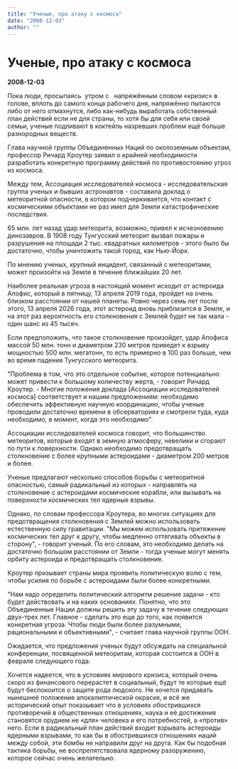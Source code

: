 ```yaml
---
title: "Ученые, про атаку с космоса"
date: "2008-12-03"
author: ""
---
```


# Ученые, про атаку с космоса

**2008-12-03** 

Пока люди, просыпаясь  утром с   напряжённым словом «кризис» в голове, вплоть до самого конца рабочего дня, напряжённо пытаются либо от него отмахнутся, либо как-нибудь выработать собственный план действий если не для страны, то хотя бы для себя или своей семьи, ученые подливают в коктейль назревших проблем ещё больше разнородных веществ.

Глава научной группы Объединенных Наций по околоземным объектам, профессор Ричард Кроутер заявил о крайней необходимости разработать конкретную программу действий по противостоянию угроз из космоса.

Между тем, Ассоциация исследователей космоса - исследовательская группа ученых и бывших астронавтов - составила доклад о метеоритной опасности, в котором подчеркивается, что контакт с космическими объектами не раз имел для Земли катастрофические последствия.

65 млн. лет назад удар метеорита, возможно, привел к исчезновению динозавров. В 1908 году Тунгусский метеорит вызвал пожары и разрушения на площади 2 тыс. квадратных километров - этого было бы достаточно, чтобы уничтожить такой город, как Нью-Йорк.

По мнению ученых, крупный инцидент, связанный с метеоритами, может произойти на Земле в течение ближайших 20 лет.

Наиболее реальная угроза в настоящий момент исходит от астероида Апофис, который в пятницу, 13 апреля 2019 года, пройдет на очень близком расстоянии от нашей планеты. Ровно через семь лет после этого, 13 апреля 2026 года, этот астероид вновь приблизится в Земле, и на этот раз вероятность его столкновения с Землей будет не так мала - один шанс из 45 тысяч.

Если предположить, что такое столкновение произойдет, удар Апофиса массой 50 млн. тонн и диаметром 230  метров приведет к взрыву мощностью 500 млн. мегатонн, то есть примерно в 100 раз больше, чем во время падения Тунгусского метеорита.

"Проблема в том, что это отдельное событие, которое потенциально может привести к большому количеству жертв, - говорит Ричард Кроутер. - Многие положения доклада [Ассоциации исследователей космоса] соответствует и нашим предложениям: необходимо обеспечить эффективную научную координацию, чтобы ученые проводили достаточно времени в обсерваториях и смотрели туда, куда необходимо, в момент, когда это необходимо".

Ассоциации исследователей космоса говорит, что большинство метеоритов, которые входят в земную атмосферу, невелики и сгорают по пути к поверхности. Однако необходимо предотвращать столкновение с более крупными астероидами - диаметром 200 метров и более.

Ученые предлагают несколько способов борьбы с метеоритной опасностью, самый радикальный из которых - направлять на столкновение с астероидами космические корабли, или вызывать на поверхности космических тел ядерные взрывы.

Однако, по словам профессора Кроутера, во многих ситуациях для предотвращения столкновения с Землей можно использовать естественную силу гравитации. "Мы можем использовать притяжение космических тел друг к другу, чтобы медленно оттягивать объекты в сторону", - говорит ученый. По его словам, это необходимо делать на достаточно большом расстоянии от Земли - тогда ученые могут менять орбиту астероида и предотвращать столкновение.

Кроутер призывает страны мира проявить политическую волю с тем, чтобы усилия по борьбе с астероидами были более конкретными.

"Нам надо определить политический алгоритм решения задачи - кто будет действовать и на каких основаниях. Понятно, что это Объединенные Нации должны решить эту задачу в течение следующих двух-трех лет. Главное - сделать это еще до того, как появится конкретная угроза. Чтобы люди были более разумными, рациональными и объективными", - считает глава научной группы ООН.

Ожидается, что предложения ученых будут обсуждать на специальной конференции, посвященной метеоритам, которая состоится в ООН в феврале следующего года.

Хочется надеется, что в условиях мирового кризиса, который очень скоро из финансового перерастет в социальный, будут те которые ещё будут беспокоится о защите рода людского. Не хочется придавать нынешнеё положение апокалиптической окраске, и всё же исторический опыт показывает что в условиях обострившихся противоречий в общественных отношениях, наука и её достижения становятся орудием не «для» человека и его потребностей, а «против» него. Если в радикальный план действий входит взрывать астероиды ядерными взрывами, то как бы в обострившихся отношениях наций между собой, эти бомбы не направили друг на друга. Как бы подобная тактика борьбы, не воспрепятствовала ядерному разоружению, которое сейчас очень желательно.